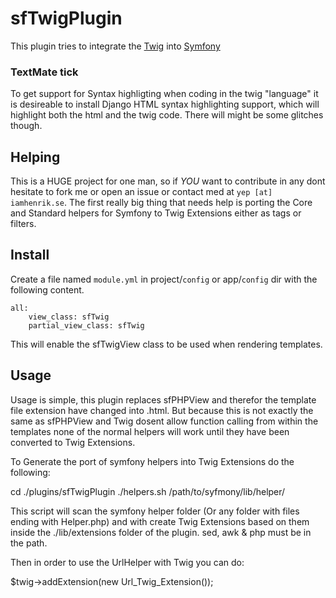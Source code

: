sfTwigPlugin
============
This plugin tries to integrate the [Twig](http://twig-project.com) into [Symfony](http://symfony-project.org)

### TextMate tick
To get support for Syntax highligting when coding in the twig "language" it is desireable to install Django HTML syntax highlighting support, which will highlight both the html and the twig code. There will might be some glitches though.

Helping
-------
This is a HUGE project for one man, so if _YOU_ want to contribute in any dont hesitate to fork me or open an issue or contact med at `yep [at] iamhenrik.se`. The first really big thing that needs help is porting the Core and Standard helpers for Symfony to Twig Extensions either as tags or filters.

Install
-------
Create a file named `module.yml` in project/`config` or app/`config` dir with the following content.
    
    all:
        view_class: sfTwig
        partial_view_class: sfTwig

This will enable the sfTwigView class to be used when rendering templates.

Usage
-----
Usage is simple, this plugin replaces sfPHPView and therefor the template file extension have changed into .html. But because this is not exactly the same as
sfPHPView and Twig dosent allow function calling from within the templates none of the normal helpers will work until they have been converted to Twig Extensions.

To Generate the port of symfony helpers into Twig Extensions do the following:

  cd ./plugins/sfTwigPlugin
  ./helpers.sh /path/to/syfmony/lib/helper/
  
This script will scan the symfony helper folder (Or any folder with files ending with Helper.php) and with create Twig Extensions based on them inside the ./lib/extensions folder of the plugin. sed, awk & php must be in the path.

Then in order to use the UrlHelper with Twig you can do:
  
  $twig->addExtension(new Url_Twig_Extension());